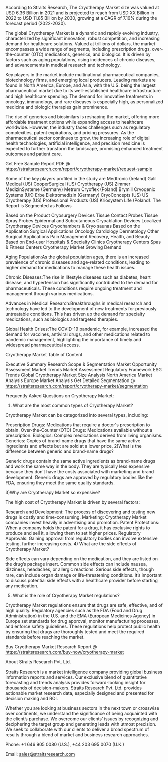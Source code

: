 According to Straits Research, The Cryotherapy Market size was valued at USD 6.36 Billion in 2021 and is projected to reach from USD XX Billion in 2022 to USD 11.85 Billion by 2030, growing at a CAGR of 7.16% during the forecast period (2022-2030).

The global Cryotherapy Market is a dynamic and rapidly evolving industry, characterized by significant innovation, robust competition, and increasing demand for healthcare solutions. Valued at trillions of dollars, the market encompasses a wide range of segments, including prescription drugs, over-the-counter (OTC) medications, generics, and biologics. It is driven by factors such as aging populations, rising incidences of chronic diseases, and advancements in medical research and technology.

Key players in the market include multinational pharmaceutical companies, biotechnology firms, and emerging local producers. Leading markets are found in North America, Europe, and Asia, with the U.S. being the largest pharmaceutical market due to its well-established healthcare infrastructure and high healthcare spending. The demand for innovative treatments in oncology, immunology, and rare diseases is especially high, as personalized medicine and biologic therapies gain prominence.

The rise of generics and biosimilars is reshaping the market, offering more affordable treatment options while expanding access to healthcare worldwide. However, the industry faces challenges such as regulatory complexities, patent expirations, and pricing pressures. As the pharmaceutical sector continues to grow, the increasing role of digital health technologies, artificial intelligence, and precision medicine is expected to further transform the landscape, promising enhanced treatment outcomes and patient care.

Get Free Sample Report PDF @ https://straitsresearch.com/report/cryotherapy-market/request-sample

Some of the key players profiled in the study are
Medtronic (Ireland)
Galil Medical (US)
CooperSurgical (US)
Cryotherapy (US)
Zimmer MedizinSysteme (Germany)
Metrum Cryoflex (Poland)
Brymill Cryogenic Systems (UK)
Erbe Elektromedizin (Germany)
CryoConcepts (US)
US Cryotherapy (US)
Professional Products (US)
Kriosystem Life (Poland).
The Report is Segmented as Follows

Based on the Product
Cryosurgery Devices
Tissue Contact Probes
Tissue Spray Probes
Epidermal and Subcutaneous Cryoablation Devices
Localized Cryotherapy Devices
Cryochambers & Cryo saunas
Based on the Application
Surgical Applications
Oncology
Cardiology
Dermatology
Other Surgical Applications
Pain Management
Recovery, Health, and Beauty
Based on End-user
Hospitals & Specialty Clinics
Cryotherapy Centers
Spas & Fitness Centers
Cryotherapy Market Growing Demand

Aging Population:As the global population ages, there is an increased prevalence of chronic diseases and age-related conditions, leading to higher demand for medications to manage these health issues.

Chronic Diseases:The rise in lifestyle diseases such as diabetes, heart disease, and hypertension has significantly contributed to the demand for pharmaceuticals. These conditions require ongoing treatment and management through various medications.

Advances in Medical Research:Breakthroughs in medical research and technology have led to the development of new treatments for previously untreatable conditions. This has driven up the demand for specialty medications, such as biologics and targeted therapies.

Global Health Crises:The COVID-19 pandemic, for example, increased the demand for vaccines, antiviral drugs, and other medications related to pandemic management, highlighting the importance of timely and widespread pharmaceutical access.

Cryotherapy Market Table of Content

Executive Summary
Research Scope & Segmentation
Market Opportunity Assessment
Market Trends
Market Assessment
Regulatory Framework
ESG Trends
Global Cryotherapy Market Size Analysis
North America Market Analysis
Europe Market Analysis
Get Detailed Segmentation @ https://straitsresearch.com/report/cryotherapy-market/segmentation

Frequently Asked Questions on Cryotherapy Market:

1) What are the most common types of Cryotherapy Market?

Cryotherapy Market can be categorized into several types, including:

Prescription Drugs: Medications that require a doctor's prescription to obtain.
Over-the-Counter (OTC) Drugs: Medications available without a prescription.
Biologics: Complex medications derived from living organisms.
Generics: Copies of brand-name drugs that have the same active ingredients and effects but are sold at a lower price.
2)What is the difference between generic and brand-name drugs?

Generic drugs contain the same active ingredients as brand-name drugs and work the same way in the body. They are typically less expensive because they don’t have the costs associated with marketing and brand development. Generic drugs are approved by regulatory bodies like the FDA, ensuring they meet the same quality standards.

3)Why are Cryotherapy Market so expensive?

The high cost of Cryotherapy Market is driven by several factors:

Research and Development: The process of discovering and testing new drugs is costly and time-consuming.
Marketing: Cryotherapy Market companies invest heavily in advertising and promotion.
Patent Protections: When a company holds the patent for a drug, it has exclusive rights to produce and sell it, allowing them to set higher prices.
Regulatory Approvals: Gaining approval from regulatory bodies can involve extensive testing, further increasing costs.
4) What are the side effects of Cryotherapy Market?

Side effects can vary depending on the medication, and they are listed on the drug’s package insert. Common side effects can include nausea, dizziness, headaches, or allergic reactions. Serious side effects, though rare, can include organ damage or life-threatening conditions. It’s important to discuss potential side effects with a healthcare provider before starting any medication.

5) What is the role of Cryotherapy Market regulations?

Cryotherapy Market regulations ensure that drugs are safe, effective, and of high quality. Regulatory agencies such as the FDA (Food and Drug Administration) in the U.S. and the EMA (European Medicines Agency) in Europe set standards for drug approval, monitor manufacturing processes, and enforce safety guidelines. These regulations help protect public health by ensuring that drugs are thoroughly tested and meet the required standards before reaching the market.

Buy Cryotherapy Market Research Report @ https://straitsresearch.com/buy-now/cryotherapy-market

About Straits Research Pvt. Ltd.

Straits Research is a market intelligence company providing global business information reports and services. Our exclusive blend of quantitative forecasting and trends analysis provides forward-looking insight for thousands of decision-makers. Straits Research Pvt. Ltd. provides actionable market research data, especially designed and presented for decision making and ROI.

Whether you are looking at business sectors in the next town or crosswise over continents, we understand the significance of being acquainted with the client’s purchase. We overcome our clients’ issues by recognizing and deciphering the target group and generating leads with utmost precision. We seek to collaborate with our clients to deliver a broad spectrum of results through a blend of market and business research approaches.

Phone: +1 646 905 0080 (U.S.), +44 203 695 0070 (U.K.)

Email: sales@straitsresearch.com
